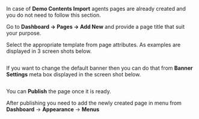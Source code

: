 In case of <strong>Demo Contents Import</strong> agents pages are already created and you do not need to follow this section.

Go to <strong>Dashboard &rarr; Pages &rarr; Add New</strong> and provide a page title that suit your purpose.

Select the appropriate template from page attributes. As examples are displayed in 3 screen shots below.

<div class="col-md-4 col-lg-4"><img class="light-border" src="assets/realplaces/pages/7.png" alt=""/></div>
<div class="col-md-4 col-lg-4"><img class="light-border" src="assets/realplaces/pages/8.png" alt=""/></div>
<div class="col-md-4 col-lg-4"><img class="light-border" src="assets/realplaces/pages/9.png" alt=""/></div>

If you want to change the default banner then you can do that from <strong>Banner Settings</strong> meta box displayed in the screen shot below.

<img class="light-border" src="assets/realplaces/pages/6.png" alt=""/>

You can <strong>Publish</strong> the page once it is ready.

After publishing you need to add the newly created page in menu from <strong>Dashboard</strong> &rarr; <strong>Appearance</strong> &rarr; <strong>Menus</strong>
